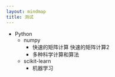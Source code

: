```yaml
---
layout: mindmap
title: 测试
---
```




- Python
    - numpy
        - 快速的矩阵计算
        快速的矩阵计算2
        - 多种科学计算和算法
    - scikit-learn
        - 机器学习
